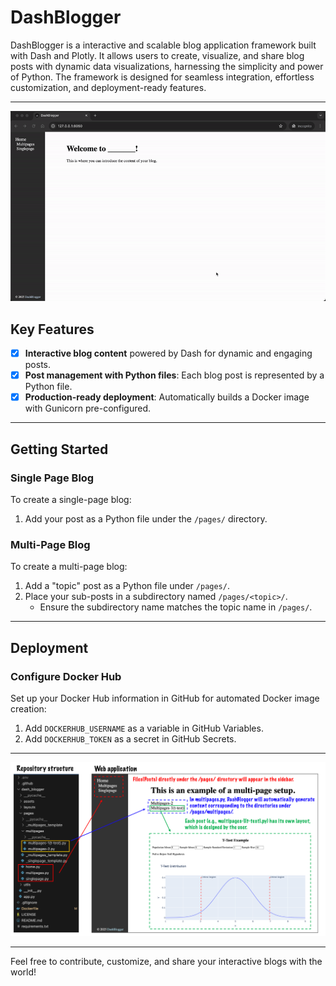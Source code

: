 # DashBlogger

DashBlogger is a interactive and scalable blog application framework built with Dash and 
Plotly. It allows users to create, visualize, and share blog posts with dynamic data 
visualizations, harnessing the simplicity and power of Python. The framework is 
designed for seamless integration, effortless customization, and deployment-ready 
features.

---

![DashBlogger Demo](docs/DashBlogger_demo.gif)

## Key Features
- [x] **Interactive blog content** powered by Dash for dynamic and engaging posts.  
- [x] **Post management with Python files**: Each blog post is represented by a 
      Python file.  
- [x] **Production-ready deployment**: Automatically builds a Docker image with 
      Gunicorn pre-configured.  

---

## Getting Started

### Single Page Blog
To create a single-page blog:
1. Add your post as a Python file under the `/pages/` directory.  

### Multi-Page Blog
To create a multi-page blog:
1. Add a "topic" post as a Python file under `/pages/`.  
2. Place your sub-posts in a subdirectory named `/pages/<topic>/`.  
   - Ensure the subdirectory name matches the topic name in `/pages/`.

---

## Deployment

### Configure Docker Hub
Set up your Docker Hub information in GitHub for automated Docker image 
creation:  
1. Add `DOCKERHUB_USERNAME` as a variable in GitHub Variables.  
2. Add `DOCKERHUB_TOKEN` as a secret in GitHub Secrets.  

---

![DashBlogger Structure](docs/DashBlogger_structure.png)

---

Feel free to contribute, customize, and share your interactive blogs with the 
world!
